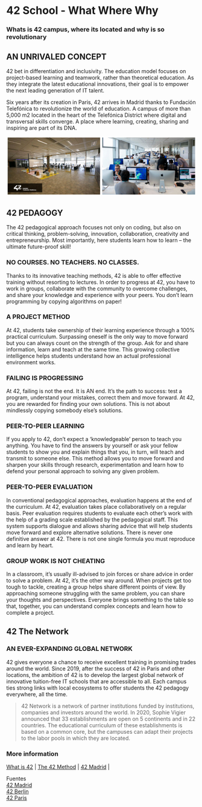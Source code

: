 # 42 School - What Where Why
### Whats is 42 campus, where its located and why is so revolutionary

## AN UNRIVALED CONCEPT
42 bet in differentiation and inclusivity. The education model focuses on project-based learning and teamwork, rather than theoretical education. As they integrate the latest educational innovations, their goal is to empower the next leading generation of IT talent.

Six years after its creation in Paris, 42 arrives in Madrid thanks to Fundación Telefónica to revolutionize the world of education. A campus of more than 5,000 m2 located in the heart of the Telefónica District where digital and transversal skills converge. A place where learning, creating, sharing and inspiring are part of its DNA.

![42 campus madrid](https://github.com/Karsp/42-0_What-Where-Why/blob/5384e217ab73b4f2905b0bc3c42588d0da1b2e97/42-Madrid-web.jpg)

## 42 PEDAGOGY
The 42 pedagogical approach focuses not only on coding, but also on critical thinking, problem-solving, innovation, collaboration, creativity and entrepreneurship. Most importantly, here students learn how to learn – the ultimate future-proof skill!

### NO COURSES. NO TEACHERS. NO CLASSES.
Thanks to its innovative teaching methods, 42 is able to offer effective training without resorting to lectures. In order to progress at 42, you have to work in groups, collaborate with the community to overcome challenges, and share your knowledge and experience with your peers. You don’t learn programming by copying algorithms on paper!

### A PROJECT METHOD
At 42, students take ownership of their learning experience through a 100% practical curriculum. Surpassing oneself is the only way to move forward but you can always count on the strength of the group. Ask for and share information, learn and teach at the same time. This growing collective intelligence helps students understand how an actual professional environment works.

### FAILING IS PROGRESSING
At 42, failing is not the end. It is AN end. It’s the path to success: test a program, understand your mistakes, correct them and move forward. At 42, you are rewarded for finding your own solutions. This is not about mindlessly copying somebody else’s solutions.

### PEER-TO-PEER LEARNING
If you apply to 42, don’t expect a ‘knowledgeable’ person to teach you anything. You have to find the answers by yourself or ask your fellow students to show you and explain things that you, in turn, will teach and transmit to someone else. This method allows you to move forward and sharpen your skills through research, experimentation and learn how to defend your personal approach to solving any given problem.

### PEER-TO-PEER EVALUATION
In conventional pedagogical approaches, evaluation happens at the end of the curriculum. At 42, evaluation takes place collaboratively on a regular basis. Peer evaluation requires students to evaluate each other’s work with the help of a grading scale established by the pedagogical staff. This system supports dialogue and allows sharing advice that will help students move forward and explore alternative solutions. There is never one definitive answer at 42. There is not one single formula you must reproduce and learn by heart.

### GROUP WORK IS NOT CHEATING
In a classroom, it’s usually ill-advised to join forces or share advice in order to solve a problem. At 42, it’s the other way around. When projects get too tough to tackle, creating a group helps share different points of view. By approaching someone struggling with the same problem, you can share your thoughts and perspectives. Everyone brings something to the table so that, together, you can understand complex concepts and learn how to complete a project.

## 42 The Network
### AN EVER-EXPANDING GLOBAL NETWORK

42 gives everyone a chance to receive excellent training in promising trades around the world. Since 2019, after the success of 42 in Paris and other locations, the ambition of 42 is to develop the largest global network of innovative tuition-free IT schools that are accessible to all. Each campus ties strong links with local ecosystems to offer students the 42 pedagogy everywhere, all the time.

>42 Network is a network of partner institutions funded by institutions, companies and investors around the world. In 2020, Sophie Vigier announced that 33 establishments are open on 5 continents and in 22 countries. The educational curriculum of these establishments is based on a common core, but the campuses can adapt their projects to the labor pools in which they are located.

### More information
[What is 42](https://42.fr/en/what-is-42/42-program-explained/) | 
[The 42 Method](https://42.fr/en/what-is-42/the-42-method/) | 
[42 Madrid](https://www.42madrid.com) |

Fuentes <br>
[42 Madrid](https://www.42madrid.com)<br>
[42 Berlin](https://42berlin.de)<br>
[42 Paris](https://42.fr)<br>
